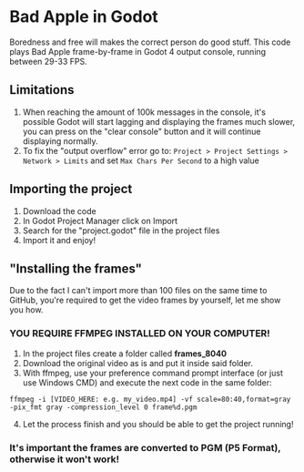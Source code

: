 # Bad Apple in Godot
Boredness and free will makes the correct person do good stuff. This code plays Bad Apple frame-by-frame in Godot 4 output console, running between 29-33 FPS.

## Limitations
1. When reaching the amount of 100k messages in the console, it's possible Godot will start lagging and displaying the frames much slower, you can press on the "clear console" button and it will continue displaying normally.
2. To fix the "output overflow" error go to: `Project > Project Settings > Network > Limits` and set `Max Chars Per Second` to a high value

## Importing the project
1. Download the code
2. In Godot Project Manager click on Import
3. Search for the "project.godot" file in the project files
4. Import it and enjoy!

## "Installing the frames"
Due to the fact I can't import more than 100 files on the same time to GitHub, you're required to get the video frames by yourself, let me show you how.
### YOU REQUIRE FFMPEG INSTALLED ON YOUR COMPUTER!

1. In the project files create a folder called **frames_8040**
2. Download the original video as is and put it inside said folder.
3. With ffmpeg, use your preference command prompt interface (or just use Windows CMD) and execute the next code in the same folder:
```
ffmpeg -i [VIDEO_HERE: e.g. my_video.mp4] -vf scale=80:40,format=gray -pix_fmt gray -compression_level 0 frame%d.pgm
```
4. Let the process finish and you should be able to get the project running!

### It's important the frames are converted to PGM (P5 Format), otherwise it won't work!

